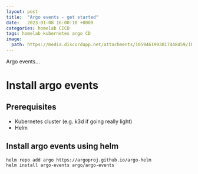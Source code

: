 ```yaml
---
layout: post
title:  "Argo events - get started"
date:   2023-01-08 16:00:10 +0000
categories: homelab CICD
tags: homelab kubernetes argo CD
image:
  path: https://media.discordapp.net/attachments/1059461993817448459/1061617378733080616/Fredrik999_a_happy_orange_squid_with_big_round_eyes_4bdcf17d-b890-4edc-94cf-ca28c2c4245a.png
---
```


Argo events...

# Install argo events
## Prerequisites
* Kubernetes cluster (e.g. k3d if going really light)
* Helm

## Install argo events using helm
```shell
helm repo add argo https://argoproj.github.io/argo-helm
helm install argo-events argo/argo-events
```